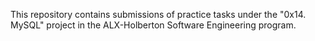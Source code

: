 This repository contains submissions of practice tasks under the "0x14. MySQL" project in the ALX-Holberton Software Engineering program.
